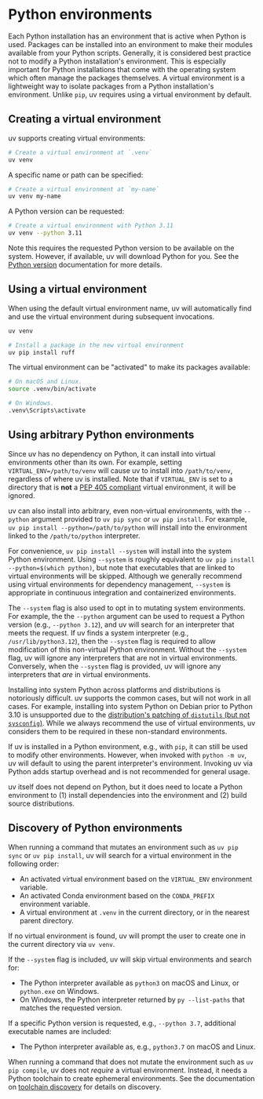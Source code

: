 # Python environments

Each Python installation has an environment that is active when Python is used. Packages can be installed into an environment to make their modules available from your Python scripts. Generally, it is considered best practice not to modify a Python installation's environment. This is especially important for Python installations that come with the operating system which often manage the packages themselves. A virtual environment is a lightweight way to isolate packages from a Python installation's environment. Unlike `pip`, uv requires using a virtual environment by default.

## Creating a virtual environment

uv supports creating virtual environments:

```bash
# Create a virtual environment at `.venv`
uv venv
```

A specific name or path can be specified:

```bash
# Create a virtual environment at `my-name`
uv venv my-name
```

A Python version can be requested:

```bash
# Create a virtual environment with Python 3.11
uv venv --python 3.11
```

Note this requires the requested Python version to be available on the system.
However, if available, uv will download Python for you.
See the [Python version](../python-versions.md) documentation for more details.

## Using a virtual environment

When using the default virtual environment name, uv will automatically find and use the virtual environment during subsequent invocations.

```bash
uv venv

# Install a package in the new virtual environment
uv pip install ruff
```

The virtual environment can be "activated" to make its packages available:

```bash
# On macOS and Linux.
source .venv/bin/activate

# On Windows.
.venv\Scripts\activate
```

## Using arbitrary Python environments

Since uv has no dependency on Python, it can install into virtual environments other than
its own. For example, setting `VIRTUAL_ENV=/path/to/venv` will cause uv to install into
`/path/to/venv`, regardless of where uv is installed. Note that if `VIRTUAL_ENV` is set to
a directory that is **not** a [PEP 405 compliant](https://peps.python.org/pep-0405/#specification)
virtual environment, it will be ignored.

uv can also install into arbitrary, even non-virtual environments, with the `--python` argument
provided to `uv pip sync` or `uv pip install`. For example, `uv pip install --python=/path/to/python`
will install into the environment linked to the `/path/to/python` interpreter.

For convenience, `uv pip install --system` will install into the system Python environment.
Using `--system` is roughly equivalent to `uv pip install --python=$(which python)`,
but note that executables that are linked to virtual environments will be skipped.
Although we generally recommend using virtual environments for dependency management,
`--system` is appropriate in continuous integration and containerized environments.

The `--system` flag is also used to opt in to mutating system environments. For example, the
the `--python` argument can be used to request a Python version (e.g., `--python 3.12`), and uv will
search for an interpreter that meets the request. If uv finds a system interpreter (e.g., `/usr/lib/python3.12`),
then the `--system` flag is required to allow modification of this non-virtual Python environment.
Without the `--system` flag, uv will ignore any interpreters that are not in virtual environments.
Conversely, when the `--system` flag is provided, uv will ignore any interpreters that _are_
in virtual environments.

Installing into system Python across platforms and distributions is notoriously difficult. uv
supports the common cases, but will not work in all cases. For example, installing into system
Python on Debian prior to Python 3.10 is unsupported due to the [distribution's patching
of `distutils` (but not `sysconfig`)](https://ffy00.github.io/blog/02-python-debian-and-the-install-locations/).
While we always recommend the use of virtual environments, uv considers them to be required in
these non-standard environments.

If uv is installed in a Python environment, e.g., with `pip`, it can still be used to modify
other environments. However, when invoked with `python -m uv`, uv will default to using the parent
interpreter's environment. Invoking uv via Python adds startup overhead and is not recommended for
general usage.

uv itself does not depend on Python, but it does need to locate a Python environment to (1)
install dependencies into the environment and (2) build source distributions.

## Discovery of Python environments

When running a command that mutates an environment such as `uv pip sync` or `uv pip install`,
uv will search for a virtual environment in the following order:

- An activated virtual environment based on the `VIRTUAL_ENV` environment variable.
- An activated Conda environment based on the `CONDA_PREFIX` environment variable.
- A virtual environment at `.venv` in the current directory, or in the nearest parent directory.

If no virtual environment is found, uv will prompt the user to create one in the current
directory via `uv venv`.

If the `--system` flag is included, uv will skip virtual environments and search for:

- The Python interpreter available as `python3` on macOS and Linux, or `python.exe` on Windows.
- On Windows, the Python interpreter returned by `py --list-paths` that matches the requested
  version.

If a specific Python version is requested, e.g., `--python 3.7`, additional executable names are included:

- The Python interpreter available as, e.g., `python3.7` on macOS and Linux.

When running a command that does not mutate the environment such as `uv pip compile`, uv does not
_require_ a virtual environment. Instead, it needs a Python toolchain to create ephemeral environments.
See the documentation on [toolchain discovery](../python-versions.md#discovery-order) for details on discovery.
